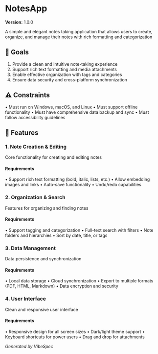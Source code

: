 # NotesApp

**Version:** 1.0.0

A simple and elegant notes taking application that allows users to create, organize, and manage their notes with rich formatting and categorization


## 🎯 Goals

1. Provide a clean and intuitive note-taking experience
2. Support rich text formatting and media attachments
3. Enable effective organization with tags and categories
4. Ensure data security and cross-platform synchronization

## ⚠️ Constraints

• Must run on Windows, macOS, and Linux
• Must support offline functionality
• Must have comprehensive data backup and sync
• Must follow accessibility guidelines

## 🚀 Features

### 1. Note Creation & Editing

Core functionality for creating and editing notes

#### Requirements

• Support rich text formatting (bold, italic, lists, etc.)
• Allow embedding images and links
• Auto-save functionality
• Undo/redo capabilities

### 2. Organization & Search

Features for organizing and finding notes

#### Requirements

• Support tagging and categorization
• Full-text search with filters
• Note folders and hierarchies
• Sort by date, title, or tags

### 3. Data Management

Data persistence and synchronization

#### Requirements

• Local data storage
• Cloud synchronization
• Export to multiple formats (PDF, HTML, Markdown)
• Data encryption and security

### 4. User Interface

Clean and responsive user interface

#### Requirements

• Responsive design for all screen sizes
• Dark/light theme support
• Keyboard shortcuts for power users
• Drag and drop for attachments


*Generated by VibeSpec*
